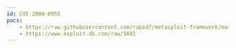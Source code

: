 ```yaml
---
id: CVE-2008-0955
pocs:
    - https://raw.githubusercontent.com/rapid7/metasploit-framework/master/modules/exploits/windows/browser/creative_software_cachefolder.rb
    - https://www.exploit-db.com/raw/5681
---
```

